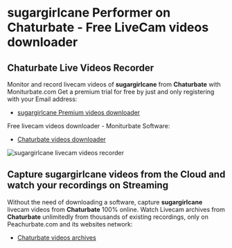 # sugargirlcane Performer on Chaturbate - Free LiveCam videos downloader

## Chaturbate Live Videos Recorder

Monitor and record livecam videos of **sugargirlcane** from **Chaturbate** with Moniturbate.com
Get a premium trial for free by just and only registering with your Email address:
* [sugargirlcane Premium videos downloader](https://moniturbate.com/request-demo-licence-key.html)

Free livecam videos downloader - Moniturbate Software:
* [Chaturbate videos downloader](https://moniturbate.com/moniturbate-download-software.html)

![sugargirlcane livecam videos recorder](https://peachurnet.com/templates/moniturbate-software.png)


## Capture sugargirlcane videos from the Cloud and watch your recordings on Streaming

Without the need of downloading a software, capture **sugargirlcane** livecam videos from **Chaturbate** 100% online.
Watch Livecam archives from **Chaturbate** unlimitedly from thousands of existing recordings, only on Peachurbate.com and its websites network:
* [Chaturbate videos archives](https://peachurnet.com/)
